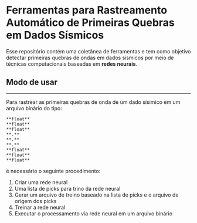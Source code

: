 Ferramentas para Rastreamento Automático de Primeiras Quebras em Dados Sísmicos
=================================================================================

Esse repositório contém uma coletânea de ferramentas e tem como objetivo detectar primeiras quebras de ondas em dados sismicos por meio de técnicas computacionais baseadas em **redes neurais**.

## Modo de usar
---------------
Para rastrear as primeiras quebras de onda de um dado sísimico em um arquivo binário do tipo: 
```
**float**
**float**
**float**
**.**
**.**
**.**
**float**
**float** 
**float**
```
é necessário o seguinte procedimento: 

1. Criar uma rede neural
1. Uma lista de picks para trino da rede neural
1. Gerar um arquivo de treino baseado na lista de picks e o arquivo de origem dos picks
1. Treinar a rede neural
1. Executar o processamento via rede neural em um arquivo binário



